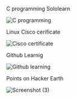 C programming Sololearn

![C programming](https://user-images.githubusercontent.com/98837660/152684093-e86a186c-1c80-4524-be77-1fe67b7bf0c8.png)

Linux Cisco cerificate 

![Cisco certificate](https://user-images.githubusercontent.com/98837660/152684097-9081dab7-c42c-498c-b049-9938bdba5e70.png)

Github Learnig

![Github learning](https://user-images.githubusercontent.com/98837660/152684098-eb94984b-8683-45ca-80e5-161d4d4dc629.png)

Points on Hacker Earth

![Screenshot (3)](https://user-images.githubusercontent.com/98837660/152684099-27fe76ae-20db-4e8b-9ae7-4c3ee8a21cc1.png)
